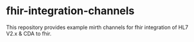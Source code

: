 # fhir-integration-channels
This repository provides example mirth channels for fhir integration of HL7 V2.x &amp; CDA to fhir.
